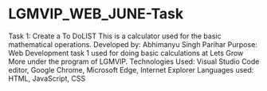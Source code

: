 # LGMVIP_WEB_JUNE-Task


Task 1: Create a To DoLIST
This is a calculator used for the basic mathematical operations.
Developed by: Abhimanyu Singh Parihar
Purpose: Web Development task 1 used for doing basic calculations at Lets Grow More under the program of LGMVIP.
Technologies Used: Visual Studio Code editor, Google Chrome, Microsoft Edge, Internet Explorer
Languages used: HTML, JavaScript, CSS
